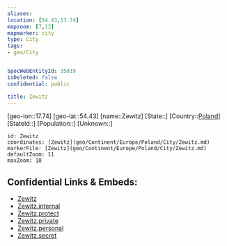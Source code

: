 ```yaml
---
aliases: 
location: [54.43,17.74]
mapzoom: [7,12] 
mapmarker: city 
type: City
tags:
- geo/City


SpocWebEntityId: 35819
isDeleted: false
confidential: public

title: Zewitz
---
```

[geo-lon::17.74]
[geo-lat::54.43]
[name::Zewitz]
[State::]
[Country::[Poland](geo/Continent/Europe/Poland.md)]
[StateId::]
[Population::]
[Unknown::]


```leaflet
id: Zewitz
coordinates: [Zewitz](geo/Continent/Europe/Poland/City/Zewitz.md)
markerFile: [Zewitz](geo/Continent/Europe/Poland/City/Zewitz.md)
defaultZoom: 11 
maxZoom: 18
```


## Confidential Links & Embeds: 
- [Zewitz](../../../../../../_public/geo/Continent/Europe/Poland/City/Zewitz.md) 
- [Zewitz.internal](../../../../../../_internal/geo/Continent/Europe/Poland/City/Zewitz.internal.md) 
- [Zewitz.protect](../../../../../../_protect/geo/Continent/Europe/Poland/City/Zewitz.protect.md) 
- [Zewitz.private](../../../../../../_private/geo/Continent/Europe/Poland/City/Zewitz.private.md) 
- [Zewitz.personal](../../../../../../_personal/geo/Continent/Europe/Poland/City/Zewitz.personal.md) 
- [Zewitz.secret](../../../../../../_secret/geo/Continent/Europe/Poland/City/Zewitz.secret.md) 
